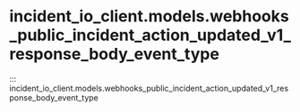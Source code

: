 # incident_io_client.models.webhooks_public_incident_action_updated_v1_response_body_event_type

::: incident_io_client.models.webhooks_public_incident_action_updated_v1_response_body_event_type